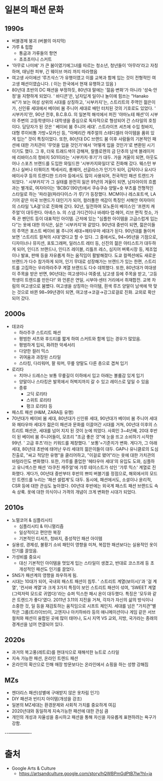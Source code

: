 # 일본의 패션 문화

## 1990s
- 버블경제 붕괴 (버블의 마지막)
- 갸루 & 힙합
	- 통굽과 가류들의 항연
	- 초초초미니 스커트
- ’아무로 나미에‘ 가 큰 붐이였기에그녀를 따르는 청소년, 청년들이 ‘아무라’라고 자칭하며, 태닝한 피부, 긴 웨이브 머리 까지 따라했음
- 여고생 사이에선 ‘루즈삭스’가 유행이였고 이를 교복과 함께 입는 것이 전형적인 여고생 패션이였습니다. ( 이는 한국에서 현재 유행하고 있음 )
- 80년대 초반의 DC 패션을 부정하듯, 80년대 말에는 '젊음·변화'가 아니라 '성숙·안정'을 지향하게 되었다. ' 바디콘'은, 남자답게 일이나 놀이에 힘쓰는 "Hanako 씨"가 보는 여성 상위의 시대를 상징하고, '시부카지'는, 스트리트의 주역인 젊은이가, 신인류 세대에서 베이비 붐 주니어 세대로 배턴 터치된 것의 기호로도 있었다. ' 시부카지'란, 90년 전후, B.C.B.G. 의 일본적 해석에서 퍼진 '야마노테 패션'이 시부야 주변의 고등학생이나 대학생을 중심으로 독자적으로 형성되어 간 스타일의 호칭이다. 담당자가 된 것은 ' 베이비 붐 주니어 세대'. 스트라이프 셔츠에 수입 청바지, 대형 루이비통 가방+모카신 등, "아메리칸 캐주얼의 스테디셀러 아이템을 품위 있게 입는" 것이 특징이었다. 또한, 80년대 DC 브랜드 붐 이후 사람들의 기본적인 패션에 대한 가치관이 '무엇을 입을 것인가'에서 '어떻게 입을 것인가'로 변환된 시기이기도 했다. 그 후, 더욱 트래드색이 강해져, 랄플로렌의 금 단추의 남색 블레이저에 리바이스의 청바지 501이라는 '시부카지·후기'가 대두. 가을 겨울이 되면, 아웃도어나 스포츠 브랜드를 도입한 와일드한 '시부카지와일더'로 진화해 갔다. 웨스턴 부츠나 실버나 터쿼이즈 액세서리, 롱헤어, 선글라스가 인기가 되어, 김탁이나 요시다 에이사쿠 등의 트렌디한 드라마 등에서도 많이 사용되어, 전국적인 패션 트렌드가 되었다. ' 시부카지'가 그 실태를 완전히 잃은 91년의 겨울이 되면, 남자아이의 흐름과는 별개로, 여자아이는 'BCBG'(90년)에서 쿠슈쿠슈 양말+숏 부츠를 전형적인 스타일로 하는 '파라걸(파라다이스·가 루)'가 등장했다. MCM이나 레스포트색, LA기어 같은 미국 브랜드가 대인기가 되어, 컬러풀한 색감이 특징인 서해안 여자아이의 스타일 'LA걸'으로 진화해 갔다. 92년, 일전하여 모노톤이 베이스인 '프렌치 캐주얼'이 대두한다. 아녜스 b. 의 스냅 가디건이나 바레타·업·헤어, 리브 편직 컷소, 가죽 끈 펜던트 등이 대표적인 아이템. 근저에 있는 "심플한 아이템을 고급스럽게 입는다"는 옷에 대한 의식은, 실은 '시부카지'와 같았다. 90년대 중반이 되면, 젊은이들의 주역은 포스트 베이비 붐 주니어 세대=헤타우마 세대가 된다. 90년대를 돌이켜보면 '스트리트 컬쳐의 시대'였다고 할 수 있다. 그 중에서도, 94~95년을 기점으로, 디자이너나 뮤지션, 포토그래퍼, 일러스트 레터 등, 신진의 젊은 아티스트가 대두하게 되어, 인디즈 브랜드나, 인디즈 레이블, 리틀프 레스, 심지어 벼룩시장 등, 제조업이나 발표, 판매 등을 자유롭게 하는 움직임이 활발해졌다. 도쿄 컬렉션에도 새로운 브랜드가 다수 참가하게 되어, 인기 무대로 성장해가는 브랜드가 있는 한편, 스트리트를 고집하는 우라하라주쿠 계열 브랜드도 다수 데뷔했다. 또한, 80년대가 여대생이 주목을 받은 반면, 90년대는 여고생이나 여중생, 남고생 등에 주목을 받고, '고등학생이 트렌드를 만든다!' 와 언론은 연일, 시부야·센터 거리에서 취재합전. 교복 차림의 여고생으로 붐볐다. 여고생을 상징하는 아이템, 흰색 루즈 양말이 남색에 딱 맞는 것으로 바뀐 98~99년경이 되면, 여고생→코걸→강그로걸로 진화. 교외로 확산되어 갔다.
## 2000s
- 데코라
	- 하라주쿠 스트리트 패션
	- 평범한 셔츠와 후드티를 짧게 하여 스커트와 함께 입는 경우가 많았음. 
	- 평범하게 입되, 화려한 악세서리
	- 다양한 컬러 믹스
	- 귀여움과 과장된 스타일
	- 스타킹, 다리워머, 팔 워머, 무릎 양말도 다른 층으로 겹쳐 입기
- 로리타 
	- 치마나 드레스는 보통 무릎길이 이하에서 입고 아래는 볼륨감 있게 입기
	- 양말이나 스타킹은 발목에서 허벅지까지 갈 수 있고 레이스로 덮일 수 있음
	- 종류
		- 고딕 로리타
		- 스위트 로리타
		- 펑크 로리타 등
- 패스트 패션 (H&M, ZARA등 유행)
-  70년대가 베이비 붐 세대, 80년대가 신인류 세대, 90년대가 베이비 붐 주니어 세대와 헤타우마 세대가 젊은이 패션과 문화를 이끌어간 시대를 거쳐, 00년대 이후의 스트리트 패션은, 세대를 넘어 지지 된 것이 눈에 띄었다. 사회인 3~4년째, 20대 후반이 된 베이비 붐 주니어들이, 모조리 "조금 좋은 것"에 눈을 뜨고 소비하기 시작한 99년. ' 고급 후츠'라는 키워드를 제창했다. ' 보통'=기준치가 변화. 게다가, 그 아래 세대, 80년대 초반에 태어난 우리 세대의 젊은이들이 대두. GAP나 유니클로의 도심 진출로, "싸고 적당한 유행"을 클리어하고, "이걸로 됐어"라는 옷에 대한 가치관의 바텀라인도 변화했다. 또한, 갸루를 졸업한 '헤타우마 세대'의 유입도 도와, 심플하고 유니섹스한 패션 '라쿠친 캐주얼'에 갸루 테이스트가 섞인 '갸루 믹스' 계열로 진화했다. 게다가, 00년대 중반부터 후반의 쁘띠 버블기를 정점으로, 해외에서의 모드인 트렌드를 누리는 '패션 셀럽계'도 대두. 동시에, 패션에서도, 소셜이나 윤리적, CSR 등에 대한 관심도 높아졌다. 00년대 후반에는 외국계 패스트 패션 브랜드도 속속 상륙. 옷에 대한 의식이나 가격의 개념이 크게 변화한 시대가 되었다.
## 2010s
- 노멀코어 & 심플리시티
	- 심플리시티 & 미니멀리즘
	- 일상적이고 편안한 복장
	- 기본적인 티셔츠, 청바지, 중성적인 패션 아이템
- 실용성, 경제성, 불황기 소비 패턴이 영향을 미쳐, 복잡한 패션보다는 실용적인 옷이 인기를 끌었음.
- 가성비를 중요시
	- 대신 기본적인 아이템을 멋있게 입는 스타일이 생겼고, 반대로 코스프레 등 초 개성적인 패션도 인기를 끌었다.
- SNS가 패션계의 영향을 좌우하게 됨.
- 시대는 10대가 되어, 국내외 패스트 패션이 침투. ' 스트리트 계열(보이시)'과 '걸 계열', '컨서바 계열'과 크게 3가지 특징이 보인 스트리트 패션이 섞여, 'SWEET 계열(그럭저럭 모드로 귀엽다)'라는 슈퍼 믹스한 패시 욘이 대두했다. 특징은 '모두와 같은 트렌드가 좋다'였다. 2011년 3.11의 지진을 거쳐, 각자가 자신의 삶의 방식이나 소중한 것, 일 등을 재검토하는 움직임으로 시프트 체인지. 세대를 넘은 "가치관"별 작은 그룹(트라이브)이, 고엔지나 아키하바라 등의 애니메이션이나 게임 같은 서브컬처와 패션이 융합된 곳에 많이 태어나, 도시 지역 VS 교외, 지방, 국가라는 종래의 경계선을 넘어 연결되어 있다.


## 2020s
- 과거의 복고풍(레트로)를 현대식으로 재해석한 뉴트로 스타일
- 지속 가능한 패션, 온라인 트렌드 패션
- 온라인의 확산으로 인해 매장 방문보다는 온라인에서 쇼핑을 하는 성향 강해짐
## MZs
- 젠더리스 패션(성별에 구애받지 않은 옷차림 인기)
- DIY 패션과 빈티지 아이템(개성을 강조)
- 일본의 MZ세대는 환경문제와 사회적 가치를 중요하게 여김
- 2020년대와 동일하게 지속가능한 패션에 대한 관심 큼
- 개인의 개성과 자율성을 중시하고 패션을 통해 자신을 자유롭게 표현하려는 욕구가 강함.

--—————-
# 출처
- Google Arts & Culture
	- https://artsandculture.google.com/story/hQWBPmGdPtB7Iw?hl=ja

